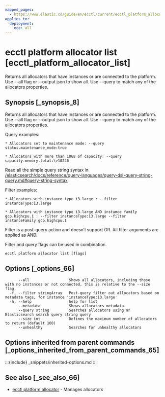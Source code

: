 ```yaml
---
mapped_pages:
  - https://www.elastic.co/guide/en/ecctl/current/ecctl_platform_allocator_list.html
applies_to:
  deployment:
    ece: all
---
```


# ecctl platform allocator list [ecctl_platform_allocator_list]

Returns all allocators that have instances or are connected to the platform.
Use --all flag or --output json to show all. Use --query to match any of the allocators properties.


## Synopsis [_synopsis_8]

Returns all allocators that have instances or are connected to the platform. Use --all flag or --output json to show all. Use --query to match any of the allocators properties.

Query examples:

```
* Allocators set to maintenance mode: --query status.maintenance_mode:true

* Allocators with more than 10GB of capacity: --query capacity.memory.total:\>10240
```
Read all the simple query string syntax in [/elasticsearch/docs/reference/query-languages/query-dsl-query-string-query.md#query-string-syntax](elasticsearch://reference/query-languages/query-dsl/query-dsl-query-string-query.md#query-string-syntax)

Filter examples:

```
* Allocators with instance type i3.large : --filter instanceType:i3.large

* Allocators with instance type i3.large AND instance family gcp.highcpu.1 : --filter instanceType:i3.large --filter instanceFamily:gcp.highcpu.1
```
Filter is a post-query action and doesn’t support OR. All filter arguments are applied as AND.

Filter and query flags can be used in combination.

```
ecctl platform allocator list [flags]
```


## Options [_options_66]

```
      --all                  Shows all allocators, including those with no instances or not connected, this is relative to the --size flag.
  -f, --filter stringArray   Post-query filter out allocators based on metadata tags, for instance 'instanceType:i3.large'
  -h, --help                 help for list
      --metadata             Shows allocators metadata
      --query string         Searches allocators using an Elasticsearch search query string query
      --size int             Defines the maximum number of allocators to return (default 100)
      --unhealthy            Searches for unhealthy allocators
```


## Options inherited from parent commands [_options_inherited_from_parent_commands_65]

:::{include} _snippets/inherited-options.md
:::


## See also [_see_also_66]

* [ecctl platform allocator](/reference/ecctl_platform_allocator.md)	 - Manages allocators